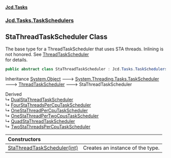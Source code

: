 #### [Jcd.Tasks](index.md 'index')
### [Jcd.Tasks.TaskSchedulers](Jcd.Tasks.TaskSchedulers.md 'Jcd.Tasks.TaskSchedulers')

## StaThreadTaskScheduler Class

The base type for a ThreadTaskScheduler that uses STA threads. Inlining is not honored. See [ThreadTaskScheduler](Jcd.Tasks.TaskSchedulers.ThreadTaskScheduler.md 'Jcd.Tasks.TaskSchedulers.ThreadTaskScheduler')  
for details.

```csharp
public abstract class StaThreadTaskScheduler : Jcd.Tasks.TaskSchedulers.ThreadTaskScheduler
```

Inheritance [System.Object](https://docs.microsoft.com/en-us/dotnet/api/System.Object 'System.Object') &#129106; [System.Threading.Tasks.TaskScheduler](https://docs.microsoft.com/en-us/dotnet/api/System.Threading.Tasks.TaskScheduler 'System.Threading.Tasks.TaskScheduler') &#129106; [ThreadTaskScheduler](Jcd.Tasks.TaskSchedulers.ThreadTaskScheduler.md 'Jcd.Tasks.TaskSchedulers.ThreadTaskScheduler') &#129106; StaThreadTaskScheduler

Derived  
&#8627; [DualStaThreadTaskScheduler](Jcd.Tasks.TaskSchedulers.DualStaThreadTaskScheduler.md 'Jcd.Tasks.TaskSchedulers.DualStaThreadTaskScheduler')  
&#8627; [FourStaThreadsPerCpuTaskScheduler](Jcd.Tasks.TaskSchedulers.FourStaThreadsPerCpuTaskScheduler.md 'Jcd.Tasks.TaskSchedulers.FourStaThreadsPerCpuTaskScheduler')  
&#8627; [OneStaThreadPerCpuTaskScheduler](Jcd.Tasks.TaskSchedulers.OneStaThreadPerCpuTaskScheduler.md 'Jcd.Tasks.TaskSchedulers.OneStaThreadPerCpuTaskScheduler')  
&#8627; [OneStaThreadPerTwoCpusTaskScheduler](Jcd.Tasks.TaskSchedulers.OneStaThreadPerTwoCpusTaskScheduler.md 'Jcd.Tasks.TaskSchedulers.OneStaThreadPerTwoCpusTaskScheduler')  
&#8627; [QuadStaThreadTaskScheduler](Jcd.Tasks.TaskSchedulers.QuadStaThreadTaskScheduler.md 'Jcd.Tasks.TaskSchedulers.QuadStaThreadTaskScheduler')  
&#8627; [TwoStaThreadsPerCpuTaskScheduler](Jcd.Tasks.TaskSchedulers.TwoStaThreadsPerCpuTaskScheduler.md 'Jcd.Tasks.TaskSchedulers.TwoStaThreadsPerCpuTaskScheduler')

| Constructors | |
| :--- | :--- |
| [StaThreadTaskScheduler(int)](Jcd.Tasks.TaskSchedulers.StaThreadTaskScheduler.StaThreadTaskScheduler(int).md 'Jcd.Tasks.TaskSchedulers.StaThreadTaskScheduler.StaThreadTaskScheduler(int)') | Creates an instance of the type. |
